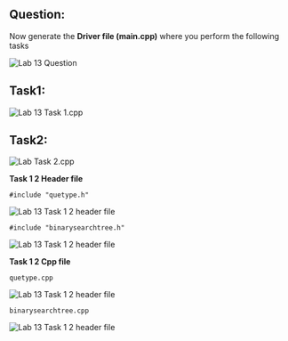 ## Question:

Now generate the **Driver file (main.cpp)** where you perform the following tasks

![Lab 13 Question](https://github.com/IAFahim/CSE225/blob/master/C%2B%2B/Lab/Lab_13/Question/task.png)

## Task1:

![Lab 13 Task 1.cpp](https://github.com/IAFahim/CSE225/blob/master/C%2B%2B/Lab/Lab_13/Task_1/main.cpp.png)

## Task2:

![Lab  Task 2.cpp](https://github.com/IAFahim/CSE225/blob/master/C%2B%2B/Lab/Lab_13/Task_2/main.cpp.png)

**Task 1 2 Header file**

`#include "quetype.h"`

![Lab 13 Task 1 2 header file](https://github.com/IAFahim/CSE225/blob/master/C%2B%2B/Lab/Lab_13/Common/quetype.h.png)

`#include "binarysearchtree.h"`

![Lab 13 Task 1 2 header file](https://github.com/IAFahim/CSE225/blob/master/C%2B%2B/Lab/Lab_13/Common/binarysearchtree.h.png)

**Task 1 2 Cpp file**

`quetype.cpp`

![Lab 13 Task 1 2 header file](https://github.com/IAFahim/CSE225/blob/master/C%2B%2B/Lab/Lab_13/Common/quetype.cpp.png)

`binarysearchtree.cpp`

![Lab 13 Task 1 2 header file](https://github.com/IAFahim/CSE225/blob/master/C%2B%2B/Lab/Lab_13/Common/binarysearchtree.cpp.png)
